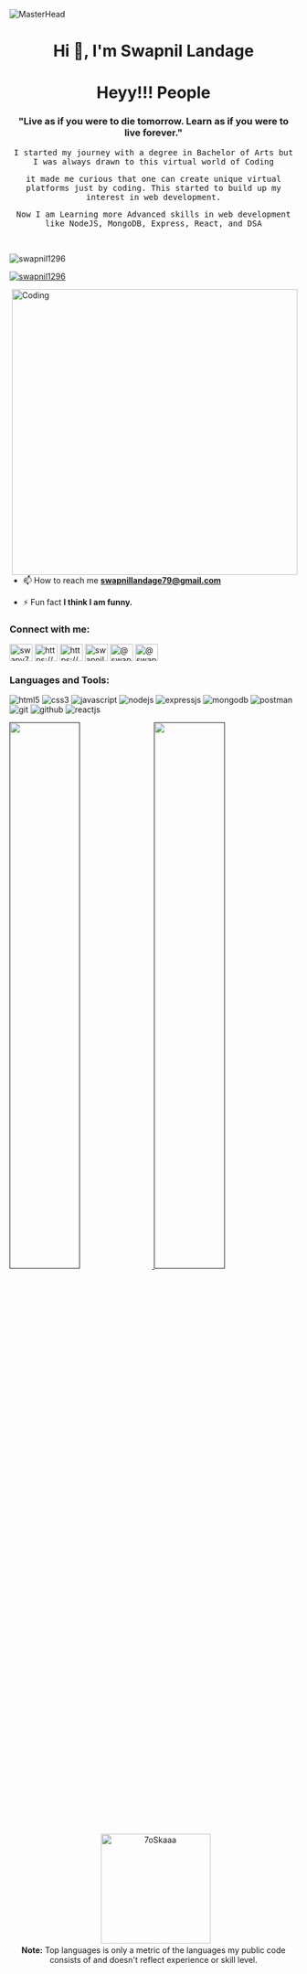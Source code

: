![MasterHead](https://previews.123rf.com/images/karpenkoilia/karpenkoilia1806/karpenkoilia180600011/102988806-vector-line-web-concept-for-programming-linear-web-banner-for-coding-.jpg)
<h1 align="center">Hi 👋, I'm Swapnil Landage</h1>
<h1 align="center">
  <b>Heyy!!! People</b>
</h1>

<h3 align="center" >"Live as if you were to die tomorrow. Learn as if you were to live forever."</h3>
<p align="center" ><samp> I started my journey with a degree in Bachelor of Arts but I was always drawn to this virtual world of Coding</samp></p>
<p align="center" ><samp align="center">it made me curious that one can create unique virtual platforms just by coding. This started to build up my interest in web development.</samp></p>
<p align="center" ><samp align="center">Now I am Learning more Advanced skills in web development like NodeJS, MongoDB, Express, React, and DSA</samp></p>

<br>

<p align="left"> <img src="https://komarev.com/ghpvc/?username=swapnil1296&label=Profile%20views&color=0e75b6&style=flat&theme=gruvbox" alt="swapnil1296" /> </p>

<p align="left"> <a href="https://github.com/ryo-ma/github-profile-trophy"><img src="https://github-profile-trophy.vercel.app/?username=swapnil1296&theme=gruvbox"  alt="swapnil1296" /></a> </p>
<img align="right" alt="Coding" width="500"     margin-radius="20" src="https://r7q6w9z6.rocketcdn.me/career/wp-content/uploads/2021/06/2-46.gif">

- 📫 How to reach me **swapnillandage79@gmail.com**

- ⚡ Fun fact **I think I am funny.**

<h3 align="left">Connect with me:</h3>
<p align="left">
<a href="https://twitter.com/swapy71252109" target="blank"><img align="center" src="https://raw.githubusercontent.com/rahuldkjain/github-profile-readme-generator/master/src/images/icons/Social/twitter.svg" alt="swapy71252109" height="30" width="40" /></a>
<a href="https://www.linkedin.com/in/swapnil-landage/" target="blank"><img align="center" src="https://raw.githubusercontent.com/rahuldkjain/github-profile-readme-generator/master/src/images/icons/Social/linked-in-alt.svg" alt="https://www.linkedin.com/in/swapnil-landage-74190b15b" height="30" width="40" /></a>
<a href="https://fb.com/https://www.facebook.com/swapnil.landage.9" target="blank"><img align="center" src="https://raw.githubusercontent.com/rahuldkjain/github-profile-readme-generator/master/src/images/icons/Social/facebook.svg" alt="https://www.facebook.com/swapnil.landage.9" height="30" width="40" /></a>
<a href="https://instagram.com/swapnil_landage12" target="blank"><img align="center" src="https://raw.githubusercontent.com/rahuldkjain/github-profile-readme-generator/master/src/images/icons/Social/instagram.svg" alt="swapnil_landage12" height="30" width="40" /></a>
<a href="https://medium.com/@swapnillandage79" target="blank"><img align="center" src="https://raw.githubusercontent.com/rahuldkjain/github-profile-readme-generator/master/src/images/icons/Social/medium.svg" alt="@swapnillandage79" height="30" width="40" /></a>
<a href="https://www.hackerrank.com/@swapnillandage79" target="blank"><img align="center" src="https://raw.githubusercontent.com/rahuldkjain/github-profile-readme-generator/master/src/images/icons/Social/hackerrank.svg" alt="@swapnillandage79" height="30" width="40" /></a>
</p>

<h3 align="left">Languages and Tools:</h3>
<p>
<img src="https://img.shields.io/badge/HTML5-E34F26?style=for-the-badge&logo=html5&logoColor=white" alt="html5"/>
<img src="https://img.shields.io/badge/CSS3-1572B6?style=for-the-badge&logo=css3&logoColor=white" alt="css3"/>
<img src="https://img.shields.io/badge/JavaScript-323330?style=for-the-badge&logo=javascript&logoColor=F7DF1E" alt="javascript"/>
<img src="https://img.shields.io/badge/Node.js-339933?style=for-the-badge&logo=nodedotjs&logoColor=white" alt="nodejs" />
<img src="https://img.shields.io/badge/Express.js-000000?style=for-the-badge&logo=express&logoColor=white" alt="expressjs"/>
<img src="https://img.shields.io/badge/MongoDB-4EA94B?style=for-the-badge&logo=mongodb&logoColor=white" alt="mongodb"/>
<img src="https://img.shields.io/badge/Postman-FF6C37?style=for-the-badge&logo=Postman&logoColor=white" alt="postman"/>
 <img src="https://img.shields.io/badge/Git-f44d27?style=for-the-badge&logo=git&logoColor=white" alt="git"/>
<img src="https://img.shields.io/badge/GitHub-100000?style=for-the-badge&logo=github&logoColor=white" alt="github"/>
<img src="https://img.shields.io/badge/React-20232A?style=for-the-badge&logo=react&logoColor=61DAFB" alt="reactjs" />

</p>




<!-- <p  margin-top="200" >&nbsp;<img align="right"  width="400" src="https://github-readme-stats.vercel.app/api?username=swapnil1296&show_icons=true&locale=en&theme=gruvbox" alt="swapnil1296"  /></p>

<p  margin-top="200" ><img align="right"  width="400" margin-top="200" src="https://github-readme-streak-stats.herokuapp.com/?user=swapnil1296&theme=gruvbox" alt="swapnil1296" /></p> -->
<p align="left">
  <a href="">
  <img width="49.5%" src="https://github-readme-stats.vercel.app/api?username=swapnil1296&show_icons=true&theme=gruvbox&hide_border=true" />
    <img width="49.5%" src="http://github-readme-streak-stats.herokuapp.com?user=swapnil1296&theme=gruvbox&date_format=M%20j%5B%2C%20Y%5D" />
  </a>
</p>
<p align="center">
  &nbsp;
	  <img src="https://github-readme-stats.vercel.app/api/top-langs?username=swapnil1296&langs_count=10&show_icons=true&locale=en&layout=compact&theme=gruvbox" alt="7oSkaaa" height="192px"/>
  <br/>
  <b>Note:</b> Top languages is only a metric of the languages my public code consists of and doesn't reflect experience or skill level.
  </p>

<!--START_SECTION:badges-->

<!--END_SECTION:badges-->

